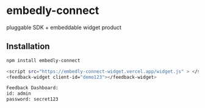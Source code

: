 # embedly-connect
 pluggable SDK + embeddable widget product

## Installation

```bash
npm install embedly-connect

<script src="https://embedly-connect-widget.vercel.app/widget.js" > </script>
<feedback-widget client-id="demo123"></feedback-widget>

Feedback Dashboard:
id: admin
password: secret123

